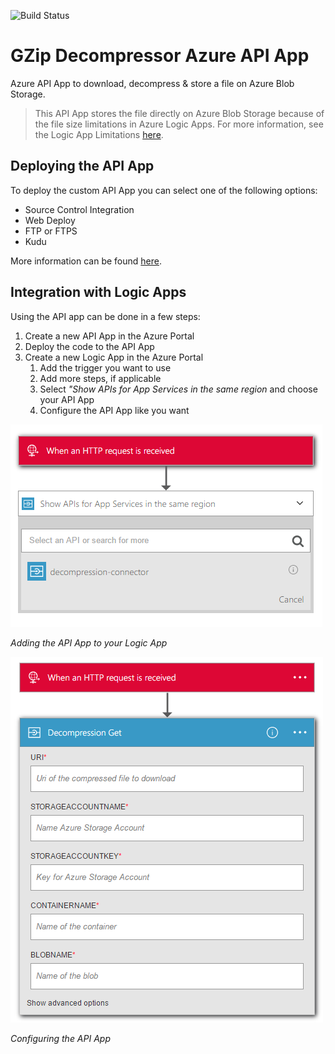 ![Build Status](https://www.myget.org/BuildSource/Badge/tomkerkhove?identifier=6f8da83e-c00b-4603-a02a-a8200ba4a1f0)

GZip Decompressor Azure API App
===================================================

Azure API App to download, decompress &amp; store a file on Azure Blob Storage.

> This API App stores the file directly on Azure Blob Storage because of the file size limitations in Azure Logic Apps. For more information, see the Logic App Limitations [here](https://azure.microsoft.com/en-us/documentation/articles/app-service-logic-limits-and-config/).

## Deploying the API App
To deploy the custom API App you can select one of the following options:

- Source Control Integration
- Web Deploy
- FTP or FTPS
- Kudu

More information can be found [here](https://azure.microsoft.com/en-us/documentation/articles/web-sites-deploy/).

## Integration with Logic Apps
Using the API app can be done in a few steps:

1. Create a new API App in the Azure Portal
2. Deploy the code to the API App
3. Create a new Logic App in the Azure Portal
	1. Add the trigger you want to use
	1. Add more steps, if applicable
	3. Select *"Show APIs for App Services in the same region* and choose your API App
	4. Configure the API App like you want

![Add new custom API App](./media/add-api-app.png)

*Adding the API App to your Logic App*

![Add new custom API App](./media/configure-api-app.png)

*Configuring the API App*